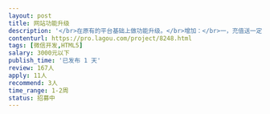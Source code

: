 ```yaml
---                
layout: post       
title: 网站功能升级           
description: '</br>在原有的平台基础上做功能升级。</br>增加：</br>一，充值送一定金额(充1万送３千)；</br>二，推广：兼职业务员，二级分销。</br>三，录单：手机扫码（一维码）、后台电子表格导入、导出。</br>四，界面：以前展示的小图片，把图片展示尺寸加大。</br>五，首页再灵活一点，加入文档链接。</br>'     
contenturl: https://pro.lagou.com/project/8248.html      
tags: [微信开发,HTML5]            
salary: 3000元以下          
publish_time: '已发布 1 天'         
review: 167人                   
apply: 11人                   
recommend: 3人                   
time_range: 1-2周              
status: 招募中                  
---                 
```

